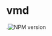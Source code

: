 # vmd
.![NPM version][npm-image]


[npm-image]: https://img.shields.io/npm/v/vmd.svg?style=flat-square
